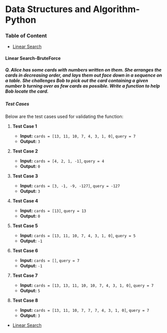 # Data Structures and Algorithm-Python
### Table of Content
- [Linear Search](#linear-search-bruteforce)

#### Linear Search-BruteForce
##### Q. Alice has some cards with numbers written on them. She arranges the cards in decreasing order, and lays them out face down in a sequence on a table. She challenges Bob to pick out the card containing a given number b turning over as few cards as possible. Write a function to help Bob locate the card.

##### Test Cases

Below are the test cases used for validating the function:

1. **Test Case 1**  
   - **Input:** `cards = [13, 11, 10, 7, 4, 3, 1, 0]`, `query = 7`
   - **Output:** `3`

2. **Test Case 2**  
   - **Input:** `cards = [4, 2, 1, -1]`, `query = 4`
   - **Output:** `0`

3. **Test Case 3**  
   - **Input:** `cards = [3, -1, -9, -127]`, `query = -127`
   - **Output:** `3`

4. **Test Case 4**  
   - **Input:** `cards = [13]`, `query = 13`
   - **Output:** `0`

5. **Test Case 5**  
   - **Input:** `cards = [13, 11, 10, 7, 4, 3, 1, 0]`, `query = 5`
   - **Output:** `-1`

6. **Test Case 6**  
   - **Input:** `cards = []`, `query = 7`
   - **Output:** `-1`

7. **Test Case 7**  
   - **Input:** `cards = [13, 13, 11, 10, 10, 7, 4, 3, 1, 0]`, `query = 7`
   - **Output:** `5`

8. **Test Case 8**  
   - **Input:** `cards = [13, 11, 10, 7, 7, 7, 4, 3, 1, 0]`, `query = 7`
   - **Output:** `3`

- [Linear Search](https://github.com/Adeen317/DSA-Python/blob/main/LinearSearch.py)

